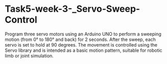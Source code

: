 # Task5-week-3-_Servo-Sweep-Control
Program three servo motors using an Arduino UNO to perform a sweeping motion (from 0° to 180° and back) for 2 seconds. After the sweep, each servo is set to hold at 90 degrees. The movement is controlled using the Servo library and is intended as a basic motion pattern, suitable for robotic limb or joint simulation.
